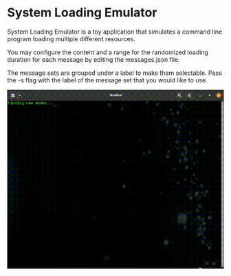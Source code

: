 # System Loading Emulator

System Loading Emulator is a toy application that simulates a command line program loading multiple different 
resources.

You may configure the content and a range for the randomized loading duration for each message by editing the 
messages.json file.

The message sets are grouped under a label to make them selectable.  Pass the -s flag with the label of the message
set that you would like to use.

![Example.gif](Example.gif)